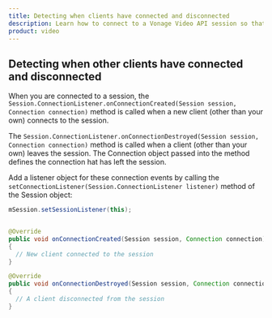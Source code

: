 ```yaml
--- 
title: Detecting when clients have connected and disconnected 
description: Learn how to connect to a Vonage Video API session so that participants can use audio, video, and messaging functionality in your Android application.
product: video 
---
```


## Detecting when other clients have connected and disconnected

When you are connected to a session, the `Session.ConnectionListener.onConnectionCreated(Session session, Connection connection)` method is called when a new client (other than your own) connects to the session.

The `Session.ConnectionListener.onConnectionDestroyed(Session session, Connection connection)` method is called when a client (other than your own) leaves the session. The Connection object passed into the method defines the connection hat has left the session.

Add a listener object for these connection events by calling the `setConnectionListener(Session.ConnectionListener listener)` method of the Session object:

```java
mSession.setSessionListener(this);


@Override
public void onConnectionCreated(Session session, Connection connection)
{
  // New client connected to the session
}

@Override
public void onConnectionDestroyed(Session session, Connection connection)
{
  // A client disconnected from the session
}
```
